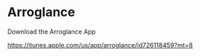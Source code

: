 Arroglance
==========

Download the Arroglance App

https://itunes.apple.com/us/app/arroglance/id726118459?mt=8
